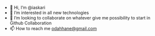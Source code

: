 - 👋 Hi, I’m @iaskari
- 👀 I’m interested in all new technologies
- 💞️ I’m looking to collaborate on whatever give me possibility to start in Github Collaboration
- 📫 How to reach me odahhane@gmail.com

<!---
iaskari/iaskari is a ✨ special ✨ repository because its `README.md` (this file) appears on your GitHub profile.
You can click the Preview link to take a look at your changes.
--->
